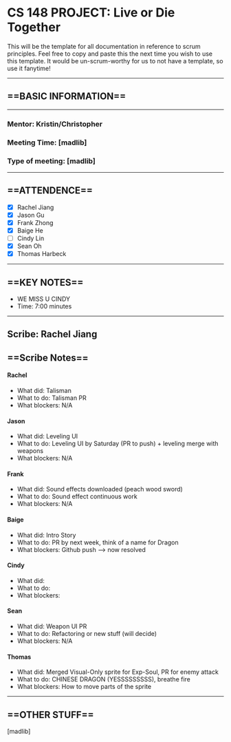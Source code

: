 # CS 148 PROJECT: Live or Die Together

This will be the template for all documentation in reference to scrum principles. Feel free to copy and paste this the next time you wish to use this template. It would be un-scrum-worthy for us to not have a template, so use it fanytime!

_____________________________________________________________________________
## ==BASIC INFORMATION==
_____________________________________________________________________________
### Mentor: Kristin/Christopher
### Meeting Time: [madlib]
### Type of meeting: [madlib]
_____________________________________________________________________________
## ==ATTENDENCE==
- [x] Rachel Jiang
- [x] Jason Gu
- [x] Frank Zhong
- [x] Baige He
- [ ] Cindy Lin
- [x] Sean Oh
- [x] Thomas Harbeck
_____________________________________________________________________________

## ==KEY NOTES==
- WE MISS U CINDY
- Time: 7:00 minutes
_____________________________________________________________________________

## Scribe: Rachel Jiang

## ==Scribe Notes==

#### Rachel
- What did: Talisman
- What to do: Talisman PR
- What blockers: N/A

#### Jason
- What did: Leveling UI
- What to do: Leveling UI by Saturday (PR to push) + leveling merge with weapons
- What blockers: N/A 

#### Frank
- What did: Sound effects downloaded (peach wood sword)
- What to do: Sound effect continuous work
- What blockers: N/A

#### Baige
- What did: Intro Story
- What to do: PR by next week, think of a name for Dragon
- What blockers: Github push --> now resolved

#### Cindy
- What did: 
- What to do: 
- What blockers: 

#### Sean
- What did: Weapon UI PR
- What to do: Refactoring or new stuff (will decide)
- What blockers: N/A

#### Thomas
- What did: Merged Visual-Only sprite for Exp-Soul, PR for enemy attack
- What to do: CHINESE DRAGON (YESSSSSSSSS), breathe fire
- What blockers: How to move parts of the sprite

_____________________________________________________________________________

## ==OTHER STUFF==
[madlib]
